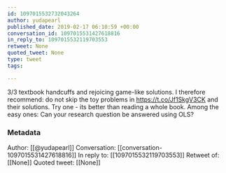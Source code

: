 ```yaml
---
id: 1097015532732043264
author: yudapearl
published_date: 2019-02-17 06:10:59 +00:00
conversation_id: 1097015531427618816
in_reply_to: 1097015532119703553
retweet: None
quoted_tweet: None
type: tweet
tags:

---
```


3/3
textbook handcuffs and rejoicing game-like solutions. I therefore recommend: do not skip the toy problems in https://t.co/Jf1SkgV3CK and their solutions. Try one - its better than reading a whole book. Among the easy ones: Can your research question be answered using OLS?

### Metadata

Author: [[@yudapearl]]
Conversation: [[conversation-1097015531427618816]]
In reply to: [[1097015532119703553]]
Retweet of: [[None]]
Quoted tweet: [[None]]
